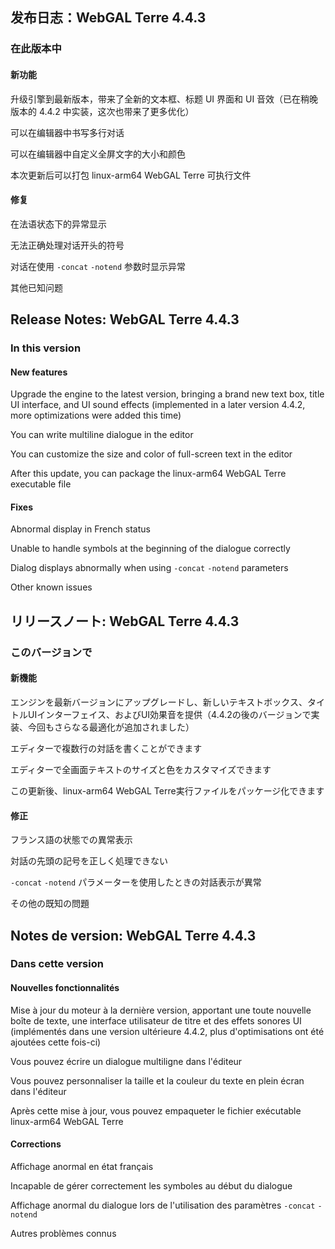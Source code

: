 
## 发布日志：WebGAL Terre 4.4.3

### 在此版本中

#### 新功能

升级引擎到最新版本，带来了全新的文本框、标题 UI 界面和 UI 音效（已在稍晚版本的 4.4.2 中实装，这次也带来了更多优化）

可以在编辑器中书写多行对话

可以在编辑器中自定义全屏文字的大小和颜色

本次更新后可以打包 linux-arm64 WebGAL Terre 可执行文件

#### 修复

在法语状态下的异常显示

无法正确处理对话开头的符号

对话在使用 `-concat` `-notend` 参数时显示异常

其他已知问题

## Release Notes: WebGAL Terre 4.4.3

### In this version

#### New features

Upgrade the engine to the latest version, bringing a brand new text box, title UI interface, and UI sound effects (implemented in a later version 4.4.2, more optimizations were added this time)

You can write multiline dialogue in the editor

You can customize the size and color of full-screen text in the editor

After this update, you can package the linux-arm64 WebGAL Terre executable file

#### Fixes

Abnormal display in French status

Unable to handle symbols at the beginning of the dialogue correctly

Dialog displays abnormally when using `-concat` `-notend` parameters

Other known issues




## リリースノート: WebGAL Terre 4.4.3

### このバージョンで

#### 新機能

エンジンを最新バージョンにアップグレードし、新しいテキストボックス、タイトルUIインターフェイス、およびUI効果音を提供（4.4.2の後のバージョンで実装、今回もさらなる最適化が追加されました）

エディターで複数行の対話を書くことができます

エディターで全画面テキストのサイズと色をカスタマイズできます

この更新後、linux-arm64 WebGAL Terre実行ファイルをパッケージ化できます

#### 修正

フランス語の状態での異常表示

対話の先頭の記号を正しく処理できない

`-concat` `-notend` パラメーターを使用したときの対話表示が異常

その他の既知の問題


## Notes de version: WebGAL Terre 4.4.3

### Dans cette version

#### Nouvelles fonctionnalités

Mise à jour du moteur à la dernière version, apportant une toute nouvelle boîte de texte, une interface utilisateur de titre et des effets sonores UI (implémentés dans une version ultérieure 4.4.2, plus d'optimisations ont été ajoutées cette fois-ci)

Vous pouvez écrire un dialogue multiligne dans l'éditeur

Vous pouvez personnaliser la taille et la couleur du texte en plein écran dans l'éditeur

Après cette mise à jour, vous pouvez empaqueter le fichier exécutable linux-arm64 WebGAL Terre

#### Corrections

Affichage anormal en état français

Incapable de gérer correctement les symboles au début du dialogue

Affichage anormal du dialogue lors de l'utilisation des paramètres `-concat` `-notend`

Autres problèmes connus

